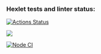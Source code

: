 ### Hexlet tests and linter status:

[![Actions Status](https://github.com/SelivanSelivan/frontend-project-lvl1/workflows/hexlet-check/badge.svg)](https://github.com/SelivanSelivan/frontend-project-lvl1/actions)

<a href="https://codeclimate.com/github/codeclimate/codeclimate/maintainability"><img src="https://api.codeclimate.com/v1/badges/a99a88d28ad37a79dbf6/maintainability" /></a>

[![Node CI](https://github.com/SelivanSelivan/frontend-project-lvl1/actions/workflows/node.js.yml/badge.svg)](https://github.com/SelivanSelivan/frontend-project-lvl1/actions/workflows/node.js.yml)
